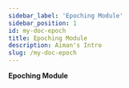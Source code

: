 ```yaml
---
sidebar_label: 'Epoching Module'
sidebar_position: 1
id: my-doc-epoch
title: Epoching Module
description: Aiman's Intro
slug: /my-doc-epoch
---
```

**Epoching Module**